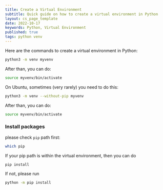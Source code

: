 ```yaml
---
title: Create a Virtual Environment
subtitle: Quick guide on how to create a virtual environment in Python
layout: cs_page_template
date: 2022-10-17
keywords: Python, Virtual Environment
published: true
tags: python venv
---
```


Here are the commands to create a virtual environment in Python: 


```bash
python3 -m venv myvenv
```

After than, you can do:

```bash
source myvenv/bin/activate
```


On Ubuntu, sometimes (very rarely) you need to do this:

```bash
python3 -m venv --without-pip myvenv
```

After than, you can do:

```bash
source myvenv/bin/activate
```

###  Install packages

please check `pip` path first:

```bash
which pip
```

If your pip path is within the virtual environment, then you can do 

```bash
pip install
```

If not, please run

```bash
python -m pip install
```